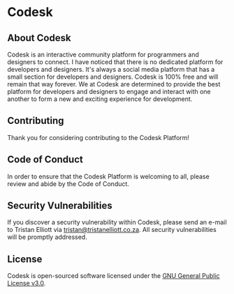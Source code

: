 Codesk
=========
<p align="center">
</p>

## About Codesk

Codesk is an interactive community platform for programmers and designers to connect. I have noticed that there is no dedicated platform for developers and designers. It's always a social media platform that has a small section for developers and designers. Codesk is 100% free and will remain that way forever. We at Codesk are determined to provide the best platform for developers and designers to engage and interact with one another to form a new and exciting experience for development.

## Contributing

Thank you for considering contributing to the Codesk Platform!

## Code of Conduct

In order to ensure that the Codesk Platform is welcoming to all, please review and abide by the Code of Conduct.


## Security Vulnerabilities

If you discover a security vulnerability within Codesk, please send an e-mail to Tristan Elliott via [tristan@tristanelliott.co.za](mailto:tristan@tristanelliott.co.za). All security vulnerabilities will be promptly addressed.

## License

Codesk is open-sourced software licensed under the [GNU General Public License v3.0](https://www.gnu.org/licenses/gpl-3.0.en.html).
